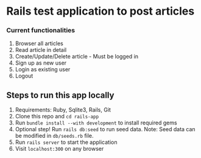 # Rails test application to post articles

### Current functionalities
1. Browser all articles
2. Read article in detail
3. Create/Update/Delete article - Must be logged in
4. Sign up as new user
5. Login as existing user
6. Logout

## Steps to run this app locally
1. Requirements: Ruby, Sqlite3, Rails, Git
2. Clone this repo and `cd rails-app`
3. Run `bundle install --with development` to install required gems
4. Optional step! Run `rails db:seed` to run seed data. Note: Seed data can be modified in `db/seeds.rb` file.
5. Run `rails server` to start the application
6. Visit `localhost:300` on any browser